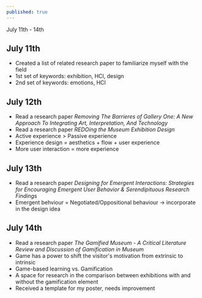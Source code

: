 ```yaml
---
published: true
---
```

July 11th - 14th

## July 11th
- Created a list of related research paper to familiarize myself with the field
- 1st set of keywords: exhibition, HCI, design
- 2nd set of keywords: emotions, HCI

## July 12th
- Read a research paper _Removing The Barrieres of Gallery One: A New Approach To Integrating Art, Interpretation, And Technology_
- Read a research paper _REDOing the Museum Exhibition Design_
- Active experience > Passive experience
- Experience design = aesthetics + flow + user experience
- More user interaction = more experience

## July 13th
- Read a research paper _Designing for Emergent Interactions: Strategies for Encouraging Emergent User Behavior & Serendipituous Research Findings_
- Emergent behviour = Negotiated/Oppositional behaviour → incorporate in the design idea

## July 14th
- Read a research paper _The Gamified Museum - A Critical Literature Review and Discussion of Gamification in Museum_
- Game has a power to shift the visitor's motivation from extrinsic to intrinsic
- Game-based learning vs. Gamification
- A space for research in the comparison between exhibitions with and without the gamification element
- Received a template for my poster, needs improvement
